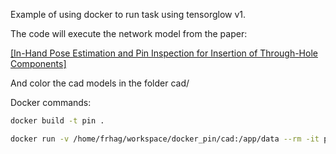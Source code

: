 Example of using docker to run task using tensorglow v1.

The code will execute the network model from the paper:

<a href="https://arxiv.org/abs/2208.01284">[In-Hand Pose Estimation and Pin Inspection for Insertion of Through-Hole Components]</a>

And color the cad models in the folder cad/


Docker commands:

```bash
docker build -t pin .
```

```bash
docker run -v /home/frhag/workspace/docker_pin/cad:/app/data --rm -it pin
```
